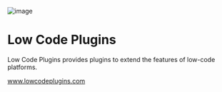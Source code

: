 ![image](https://www.lowcodeplugins.com/logo.svg)

# Low Code Plugins

Low Code Plugins provides plugins to extend the features of low-code platforms.

www.lowcodeplugins.com
